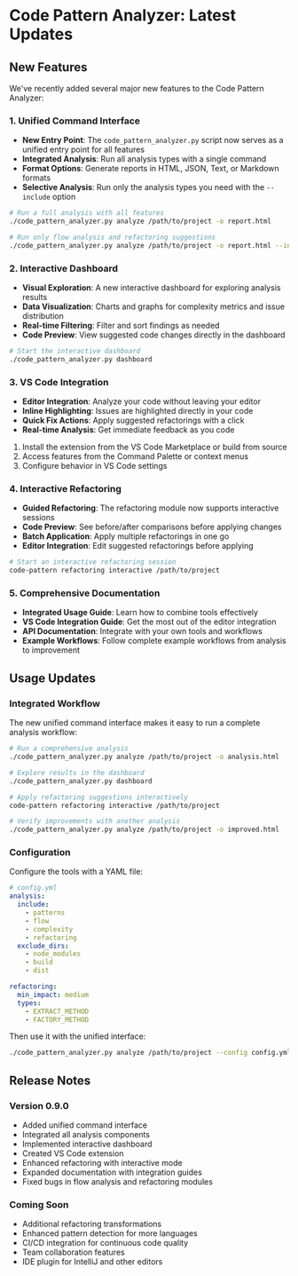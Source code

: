 # Code Pattern Analyzer: Latest Updates

## New Features

We've recently added several major new features to the Code Pattern Analyzer:

### 1. Unified Command Interface

- **New Entry Point**: The `code_pattern_analyzer.py` script now serves as a unified entry point for all features
- **Integrated Analysis**: Run all analysis types with a single command
- **Format Options**: Generate reports in HTML, JSON, Text, or Markdown formats
- **Selective Analysis**: Run only the analysis types you need with the `--include` option

```bash
# Run a full analysis with all features
./code_pattern_analyzer.py analyze /path/to/project -o report.html

# Run only flow analysis and refactoring suggestions
./code_pattern_analyzer.py analyze /path/to/project -o report.html --include flow,refactoring
```

### 2. Interactive Dashboard

- **Visual Exploration**: A new interactive dashboard for exploring analysis results
- **Data Visualization**: Charts and graphs for complexity metrics and issue distribution
- **Real-time Filtering**: Filter and sort findings as needed
- **Code Preview**: View suggested code changes directly in the dashboard

```bash
# Start the interactive dashboard
./code_pattern_analyzer.py dashboard
```

### 3. VS Code Integration

- **Editor Integration**: Analyze your code without leaving your editor
- **Inline Highlighting**: Issues are highlighted directly in your code
- **Quick Fix Actions**: Apply suggested refactorings with a click
- **Real-time Analysis**: Get immediate feedback as you code

1. Install the extension from the VS Code Marketplace or build from source
2. Access features from the Command Palette or context menus
3. Configure behavior in VS Code settings

### 4. Interactive Refactoring

- **Guided Refactoring**: The refactoring module now supports interactive sessions
- **Code Preview**: See before/after comparisons before applying changes
- **Batch Application**: Apply multiple refactorings in one go
- **Editor Integration**: Edit suggested refactorings before applying

```bash
# Start an interactive refactoring session
code-pattern refactoring interactive /path/to/project
```

### 5. Comprehensive Documentation

- **Integrated Usage Guide**: Learn how to combine tools effectively
- **VS Code Integration Guide**: Get the most out of the editor integration
- **API Documentation**: Integrate with your own tools and workflows
- **Example Workflows**: Follow complete example workflows from analysis to improvement

## Usage Updates

### Integrated Workflow

The new unified command interface makes it easy to run a complete analysis workflow:

```bash
# Run a comprehensive analysis
./code_pattern_analyzer.py analyze /path/to/project -o analysis.html

# Explore results in the dashboard
./code_pattern_analyzer.py dashboard

# Apply refactoring suggestions interactively  
code-pattern refactoring interactive /path/to/project

# Verify improvements with another analysis
./code_pattern_analyzer.py analyze /path/to/project -o improved.html
```

### Configuration

Configure the tools with a YAML file:

```yaml
# config.yml
analysis:
  include:
    - patterns
    - flow
    - complexity
    - refactoring
  exclude_dirs:
    - node_modules
    - build
    - dist

refactoring:
  min_impact: medium
  types:
    - EXTRACT_METHOD
    - FACTORY_METHOD
```

Then use it with the unified interface:

```bash
./code_pattern_analyzer.py analyze /path/to/project --config config.yml
```

## Release Notes

### Version 0.9.0

- Added unified command interface
- Integrated all analysis components
- Implemented interactive dashboard
- Created VS Code extension
- Enhanced refactoring with interactive mode
- Expanded documentation with integration guides
- Fixed bugs in flow analysis and refactoring modules

### Coming Soon

- Additional refactoring transformations
- Enhanced pattern detection for more languages
- CI/CD integration for continuous code quality
- Team collaboration features
- IDE plugin for IntelliJ and other editors